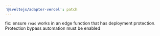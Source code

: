 ```yaml
---
'@sveltejs/adapter-vercel': patch
---
```


fix: ensure `read` works in an edge function that has deployment protection. Protection bypass automation must be enabled
